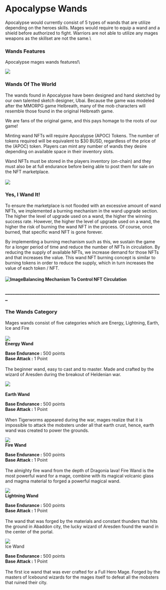 # Apocalypse Wands

Apocalypse would currently consist of 5 types of wands that are utilize depending on the heroes skills. Mages would require to equip a wand and a shield before authorized to fight. Warriors are not able to utilize any mages weapons as the skillset are not the same.\


### Wands Features

Apocalypse mages wands features!\


![](<../.gitbook/assets/image (162).png>)

### Wands Of The World

The wands found in Apocalypse have been designed and hand sketched by our own talented sketch designer, Ubai. Because the game was modeled after the MMORPG game Helbreath, many of the mob characters will resemble those found in the original Helbreath game.

We are fans of the original game, and this pays homage to the roots of our game!

Minting wand NFTs will require Apocalypse (APOC) Tokens. The number of tokens required will be equivalent to $30 BUSD, regardless of the price of the (APOC) token. Players can mint any number of wands they desire depending on available space in their inventory slots.

Wand NFTs must be stored in the players inventory (on-chain) and they must also be at full endurance before being able to post them for sale on the NFT marketplace.\
\
![](<../.gitbook/assets/image (119).png>)

### Yes, I Wand It!

To ensure the marketplace is not flooded with an excessive amount of wand NFTs, we implemented a burning mechanism in the wand upgrade section. The higher the level of upgrade used on a wand, the higher the winning success rate. However, the higher the level of upgrade used on a wand, the higher the risk of burning the wand NFT in the process. Of course, once burned, that specific wand NFT is gone forever.

By implementing a burning mechanism such as this, we sustain the game for a longer period of time and reduce the number of NFTs in circulation. By reducing the supply of available NFTs, we increase demand for those NFTs and that increases the value. This wand NFT burning concept is similar to burning tokens in order to reduce the supply, which in turn increases the value of each token / NFT.

#### <img src="https://apocgame.io/wp-content/uploads/2022/02/Apoc-Icon-4.png" alt="Image" data-size="line">Balancing Mechanism To Control NFT Circulation

### \_\_\_\_\_\_\_\_\_\_\_\_\_\_\_\_\_\_\_\_\_\_\_\_\_\_\_\_\_\_\_\_\_\_\_\_\_\_\_\_\_\_\_\_\_\_\_\_\_\_\_\_\_\_\_\_\_\_\_\_\_\_\_\_\_

### The Wands Category

Mages wands consist of five categories which are Energy, Lightning, Earth, Ice and Fire\
\
![](<../.gitbook/assets/image (83).png>)\
**Energy Wand**

**Base Endurance :** 500 points\
**Base Attack :** 1 Point\
\
The beginner wand, easy to cast and to master. Made and crafted by the wizard of Aresden during the breakout of Heldenian war.

![](<../.gitbook/assets/image (31).png>)\
\
**Earth Wand**

**Base Endurance :** 500 points\
**Base Attack :** 1 Point\
\
When Tigerworms appeared during the war, mages realize that it is impossible to attack the mobsters under all that earth crust, hence, earth wand was created to power the grounds.

![](<../.gitbook/assets/image (123).png>)\
**Fire Wand**

**Base Endurance :** 500 points\
**Base Attack :** 1 Point\
\
The almighty fire wand from the depth of Dragonia lava! Fire Wand is the most powerful wand for a mage, combine with its magical volcanic glass and magma material to forged a powerful magical wand.

![](<../.gitbook/assets/image (161).png>)\
**Lightning Wand**

**Base Endurance :** 500 points\
**Base Attack :** 1 Point\
\
The wand that was forged by the materials and constant thunders that hits the ground in Abaddon city, the lucky wizard of Aresden found the wand in the center of the portal.

![](<../.gitbook/assets/image (128).png>)\
Ice Wand

**Base Endurance :** 500 points\
**Base Attack :** 1 Point\
\
The first ice wand that was ever crafted for a Full Hero Mage. Forged by the masters of Icebound wizards for the mages itself to defeat all the mobsters that ruined their city.
